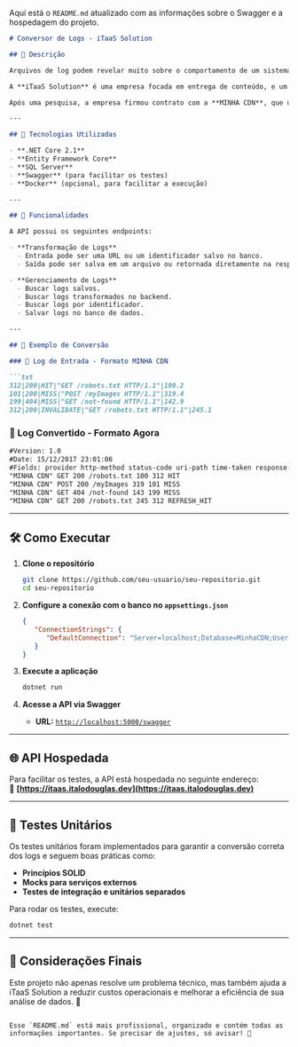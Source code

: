 ﻿Aqui está o `README.md` atualizado com as informações sobre o Swagger e a hospedagem do projeto.  

```md
# Conversor de Logs - iTaaS Solution

## 📜 Descrição

Arquivos de log podem revelar muito sobre o comportamento de um sistema em um ambiente de produção. A extração de dados desses arquivos auxilia na tomada de decisões para o planejamento de negócios e desenvolvimento.

A **iTaaS Solution** é uma empresa focada em entrega de conteúdo, e um dos seus maiores desafios de negócio era o **custo com CDN (Content Delivery Network)**. Custos altos aumentam o preço final para os clientes, reduzem lucros e dificultam a entrada em mercados menores.

Após uma pesquisa, a empresa firmou contrato com a **MINHA CDN**, que utiliza um formato de log diferente do atual sistema de relatórios de faturamento, chamado **"Agora"**. O objetivo do projeto é desenvolver uma **API REST** que converta os arquivos de log do formato **MINHA CDN** para o formato **Agora**.

---

## 🔧 Tecnologias Utilizadas

- **.NET Core 2.1**
- **Entity Framework Core**
- **SQL Server**
- **Swagger** (para facilitar os testes)
- **Docker** (opcional, para facilitar a execução)

---

## 🚀 Funcionalidades

A API possui os seguintes endpoints:

- **Transformação de Logs**
  - Entrada pode ser uma URL ou um identificador salvo no banco.
  - Saída pode ser salva em um arquivo ou retornada diretamente na resposta.

- **Gerenciamento de Logs**
  - Buscar logs salvos.
  - Buscar logs transformados no backend.
  - Buscar logs por identificador.
  - Salvar logs no banco de dados.

---

## 📂 Exemplo de Conversão

### 🔹 Log de Entrada - Formato MINHA CDN

```txt
312|200|HIT|"GET /robots.txt HTTP/1.1"|100.2
101|200|MISS|"POST /myImages HTTP/1.1"|319.4
199|404|MISS|"GET /not-found HTTP/1.1"|142.9
312|200|INVALIDATE|"GET /robots.txt HTTP/1.1"|245.1
```

### 🔸 Log Convertido - Formato Agora

```txt
#Version: 1.0
#Date: 15/12/2017 23:01:06
#Fields: provider http-method status-code uri-path time-taken response-size cache-status
"MINHA CDN" GET 200 /robots.txt 100 312 HIT
"MINHA CDN" POST 200 /myImages 319 101 MISS
"MINHA CDN" GET 404 /not-found 143 199 MISS
"MINHA CDN" GET 200 /robots.txt 245 312 REFRESH_HIT
```

---

## 🛠 Como Executar

1. **Clone o repositório**  
   ```bash
   git clone https://github.com/seu-usuario/seu-repositorio.git
   cd seu-repositorio
   ```

2. **Configure a conexão com o banco no `appsettings.json`**  
   ```json
   {
      "ConnectionStrings": {
         "DefaultConnection": "Server=localhost;Database=MinhaCDN;User Id=sa;Password=your_password;"
      }
   }
   ```

3. **Execute a aplicação**  
   ```bash
   dotnet run
   ```

4. **Acesse a API via Swagger**  
   - **URL:** [`http://localhost:5000/swagger`](http://localhost:5000/swagger)

---

## 🌐 API Hospedada

Para facilitar os testes, a API está hospedada no seguinte endereço:  
🔗 **[https://itaas.italodouglas.dev](https://itaas.italodouglas.dev)**

---

## 🧪 Testes Unitários

Os testes unitários foram implementados para garantir a conversão correta dos logs e seguem boas práticas como:

- **Princípios SOLID**
- **Mocks para serviços externos**
- **Testes de integração e unitários separados**

Para rodar os testes, execute:

```bash
dotnet test
```

---

## 📌 Considerações Finais

Este projeto não apenas resolve um problema técnico, mas também ajuda a iTaaS Solution a reduzir custos operacionais e melhorar a eficiência de sua análise de dados. 🚀
```

Esse `README.md` está mais profissional, organizado e contém todas as informações importantes. Se precisar de ajustes, só avisar! 🚀